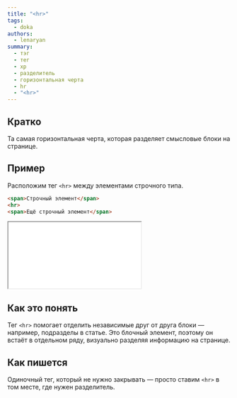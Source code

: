 ```yaml
---
title: "<hr>"
tags:
  - doka
authors:
  - lenaryan
summary:
  - тэг
  - тег
  - хр
  - разделитель
  - горизонтальная черта
  - hr
  - "<hr>"
---
```


## Кратко

Та самая горизонтальная черта, которая разделяет смысловые блоки на странице.

## Пример

Расположим тег `<hr>` между элементами строчного типа.

```html
<span>Строчный элемент</span>
<hr>
<span>Ещё строчный элемент</span>
```

<iframe title="Горизонтальная линия" src="demos/hr.html" height="150"></iframe>

## Как это понять

Тег `<hr>` помогает отделить независимые друг от друга блоки — например, подразделы в статье. Это блочный элемент, поэтому он встаёт в отдельном ряду, визуально разделяя информацию на странице.

## Как пишется

Одиночный тег, который не нужно закрывать — просто ставим `<hr>` в том месте, где нужен разделитель.
